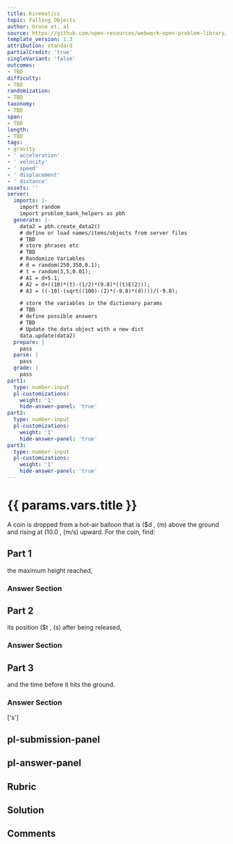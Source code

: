 ```yaml
---
title: Kinematics
topic: Falling Objects
author: Urone et. al
source: https://github.com/open-resources/webwork-open-problem-library/tree/master/Contrib/BrockPhysics/College_Physics_Urone/2.Kinematics/NU_U17-2-07-017.pg
template_version: 1.3
attribution: standard
partialCredit: 'true'
singleVariant: 'false'
outcomes:
- TBD
difficulty:
- TBD
randomization:
- TBD
taxonomy:
- TBD
span:
- TBD
length:
- TBD
tags:
- gravity
- ' acceleration'
- ' velocity'
- ' speed'
- ' displacement'
- ' distance'
assets: ''
server:
  imports: |-
    import random
    import problem_bank_helpers as pbh
  generate: |-
    data2 = pbh.create_data2()
    # define or load names/items/objects from server files
    # TBD
    # store phrases etc
    # TBD
    # Randomize Variables
    # d = random(250,350,0.1);
    # t = random(3,5,0.01);
    # A1 = d+5.1;
    # A2 = d+((10)*(t)-(1/2)*(9.8)*((t)E(2)));
    # A3 = ((-10)-(sqrt((100)-(2)*(-9.8)*(d))))/(-9.8);

    # store the variables in the dictionary params
    # TBD
    # define possible answers
    # TBD
    # Update the data object with a new dict
    data.update(data2)
  prepare: |
    pass
  parse: |
    pass
  grade: |
    pass
part1:
  type: number-input
  pl-customizations:
    weight: '1'
    hide-answer-panel: 'true'
part2:
  type: number-input
  pl-customizations:
    weight: '1'
    hide-answer-panel: 'true'
part3:
  type: number-input
  pl-customizations:
    weight: '1'
    hide-answer-panel: 'true'
---
```


# {{ params.vars.title }} 


A coin is dropped from a hot-air balloon that is ($d , (m) above the ground and rising at (10.0 , (m/s) upward. For the coin, find:

## Part 1 
the maximum height reached, 


 ### Answer Section

## Part 2 
 its position ($t , (s) after being released, 


 ### Answer Section

## Part 3 
and the time before it hits the ground. 


 ### Answer Section
['s']

## pl-submission-panel 


## pl-answer-panel 


## Rubric 


## Solution 


## Comments 


